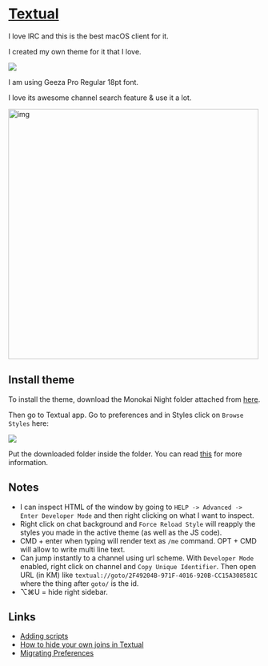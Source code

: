 # [Textual](https://www.codeux.com/textual/)

I love IRC and this is the best macOS client for it.

I created my own theme for it that I love.

![](https://i.imgur.com/C9lEXB6.jpg)

I am using Geeza Pro Regular 18pt font.

I love its awesome channel search feature & use it a lot.

<img src="https://i.imgur.com/CMBW8Qf.png" width="500" alt="img">

## Install theme

To install the theme, download the Monokai Night folder attached from [here](https://www.dropbox.com/sh/mxh1ybdr9x7cfza/AAD6Y--qv3j2yddTY6UJLPyva?dl=1).

Then go to Textual app. Go to preferences and in Styles click on `Browse Styles` here:

![](https://i.imgur.com/q5m1cGa.png)

Put the downloaded folder inside the folder. You can read [this](https://help.codeux.com/textual/Styles.kb) for more information.

## Notes

- I can inspect HTML of the window by going to `HELP -> Advanced -> Enter Developer Mode` and then right clicking on what I want to inspect.
- Right click on chat background and `Force Reload Style` will reapply the styles you made in the active theme (as well as the JS code).
- CMD + enter when typing will render text as `/me` command. OPT + CMD will allow to write multi line text.
- Can jump instantly to a channel using url scheme. With `Developer Mode` enabled, right click on channel and `Copy Unique Identifier`. Then open URL (in KM) like `textual://goto/2F49204B-971F-4016-920B-CC15A308581C` where the thing after `goto/` is the id.
- ⌥⌘U = hide right sidebar.

## Links

- [Adding scripts](https://help.codeux.com/textual/Writing-Scripts.kb)
- [How to hide your own joins in Textual](https://blog.jay2k1.com/2016/11/12/how-to-hide-your-own-joins-in-textual/)
- [Migrating Preferences](https://help.codeux.com/textual/Migrating-Preferences.kb)
